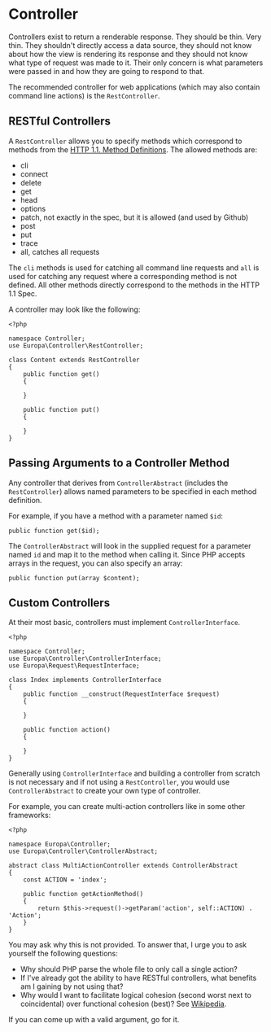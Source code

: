 Controller
==========

Controllers exist to return a renderable response. They should be thin. Very thin. They shouldn't directly access a data source, they should not know about how the view is rendering its response and they should not know what type of request was made to it. Their only concern is what parameters were passed in and how they are going to respond to that.

The recommended controller for web applications (which may also contain command line actions) is the `RestController`.

RESTful Controllers
-------------------

A `RestController` allows you to specify methods which correspond to methods from the [HTTP 1.1. Method Definitions](http://www.w3.org/Protocols/rfc2616/rfc2616-sec9.html). The allowed methods are:

- cli
- connect
- delete
- get
- head
- options
- patch, not exactly in the spec, but it is allowed (and used by Github)
- post
- put
- trace
- all, catches all requests

The `cli` methods is used for catching all command line requests and `all` is used for catching any request where a corresponding method is not defined. All other methods directly correspond to the methods in the HTTP 1.1 Spec.

A controller may look like the following:

    <?php
    
    namespace Controller;
    use Europa\Controller\RestController;
    
    class Content extends RestController
    {
        public function get()
        {
            
        }
        
        public function put()
        {
            
        }
    }

Passing Arguments to a Controller Method
----------------------------------------

Any controller that derives from `ControllerAbstract` (includes the `RestController`) allows named parameters to be specified in each method definition.

For example, if you have a method with a parameter named `$id`:
    
    public function get($id);

The `ControllerAbstract` will look in the supplied request for a parameter named `id` and map it to the method when calling it. Since PHP accepts arrays in the request, you can also specify an array:

    public function put(array $content);

Custom Controllers
------------------

At their most basic, controllers must implement `ControllerInterface`.

    <?php
    
    namespace Controller;
    use Europa\Controller\ControllerInterface;
    use Europa\Request\RequestInterface;
    
    class Index implements ControllerInterface
    {
        public function __construct(RequestInterface $request)
        {
            
        }
        
        public function action()
        {
            
        }
    }

Generally using `ControllerInterface` and building a controller from scratch is not necessary and if not using a `RestController`, you would use `ControllerAbstract` to create your own type of controller.

For example, you can create multi-action controllers like in some other frameworks:

    <?php
    
    namespace Europa\Controller;
    use Europa\Controller\ControllerAbstract;
    
    abstract class MultiActionController extends ControllerAbstract
    {
        const ACTION = 'index';
        
        public function getActionMethod()
        {
            return $this->request()->getParam('action', self::ACTION) . 'Action';
        }
    }

You may ask why this is not provided. To answer that, I urge you to ask yourself the following questions:

- Why should PHP parse the whole file to only call a single action?
- If I've already got the ability to have RESTful controllers, what benefits am I gaining by not using that?
- Why would I want to facilitate logical cohesion (second worst next to coincidental) over functional cohesion (best)? See [Wikipedia](http://en.wikipedia.org/wiki/Cohesion_\(computer_science\)).

If you can come up with a valid argument, go for it.
